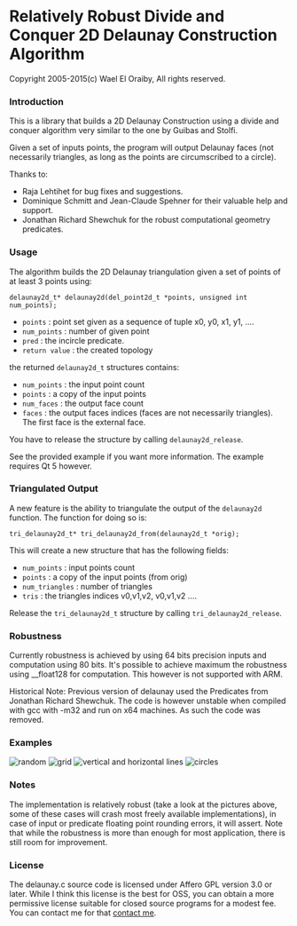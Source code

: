 # Relatively Robust Divide and Conquer 2D Delaunay Construction Algorithm

Copyright 2005-2015(c) Wael El Oraiby, All rights reserved. 

### Introduction

This is a library that builds a 2D Delaunay Construction using a divide and conquer algorithm very similar to the one by Guibas and Stolfi.

Given a set of inputs points, the program will output Delaunay faces (not necessarily triangles, as long as the points are circumscribed to a circle).

Thanks to:

* Raja Lehtihet for bug fixes and suggestions.
* Dominique Schmitt and Jean-Claude Spehner for their valuable help and support.
* Jonathan Richard Shewchuk for the robust computational geometry predicates.

### Usage

The algorithm builds the 2D Delaunay triangulation given a set of points of at least
3 points using:

    delaunay2d_t* delaunay2d(del_point2d_t *points, unsigned int num_points);

- `points`	: point set given as a sequence of tuple x0, y0, x1, y1, ....
- `num_points`	: number of given point
- `pred`		: the incircle predicate.
- `return value`	: the created topology

the returned `delaunay2d_t` structures contains:
- `num_points`	: the input point count
- `points`	: a copy of the input points
- `num_faces`	: the output face count
- `faces`	: the output faces indices (faces are not necessarily triangles). The first face is the external face.

You have to release the structure by calling `delaunay2d_release`.

See the provided example if you want more information. The example requires Qt 5 however.

### Triangulated Output
A new feature is the ability to triangulate the output of the `delaunay2d` function. The function for doing so is:

    tri_delaunay2d_t* tri_delaunay2d_from(delaunay2d_t *orig);
    
This will create a new structure that has the following fields:

- `num_points`   : input points count
- `points`  : a copy of the input points (from orig)
- `num_triangles`   : number of triangles
- `tris`    : the triangles indices v0,v1,v2, v0,v1,v2 ....

Release the `tri_delaunay2d_t` structure by calling `tri_delaunay2d_release`.
 
### Robustness
Currently robustness is achieved by using 64 bits precision inputs and computation using 80 bits. It's possible to achieve maximum the robustness using __float128 for computation. This however is not supported with ARM.

Historical Note: Previous version of delaunay used the Predicates from Jonathan Richard Shewchuk. The code is however unstable when compiled with gcc with -m32 and run on x64 machines. As such the code was removed.

### Examples
![random](https://github.com/eloraiby/delaunay/raw/master/images/random.png)
![grid](https://github.com/eloraiby/delaunay/raw/master/images/grid.png)
![vertical and horizontal lines](https://github.com/eloraiby/delaunay/raw/master/images/vertical_horizontal.png)
![circles](https://github.com/eloraiby/delaunay/raw/master/images/circles.png)

### Notes

The implementation is relatively robust (take a look at the pictures above, some of these cases will crash most freely available implementations), in case of input or predicate floating point rounding errors, it will assert. Note that while the robustness is more than enough for most application, there is still room for improvement.

### License

The delaunay.c source code is licensed under Affero GPL version 3.0 or later. While I think this license is the best for OSS, you can obtain a more permissive license suitable for closed source programs for a modest fee. You can contact me for that [contact me](https://github.com/eloraiby/eloraiby.github.com/raw/master/email.svg).



